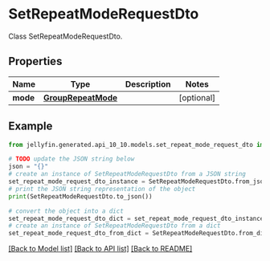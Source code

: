 # SetRepeatModeRequestDto

Class SetRepeatModeRequestDto.

## Properties

Name | Type | Description | Notes
------------ | ------------- | ------------- | -------------
**mode** | [**GroupRepeatMode**](GroupRepeatMode.md) |  | [optional] 

## Example

```python
from jellyfin.generated.api_10_10.models.set_repeat_mode_request_dto import SetRepeatModeRequestDto

# TODO update the JSON string below
json = "{}"
# create an instance of SetRepeatModeRequestDto from a JSON string
set_repeat_mode_request_dto_instance = SetRepeatModeRequestDto.from_json(json)
# print the JSON string representation of the object
print(SetRepeatModeRequestDto.to_json())

# convert the object into a dict
set_repeat_mode_request_dto_dict = set_repeat_mode_request_dto_instance.to_dict()
# create an instance of SetRepeatModeRequestDto from a dict
set_repeat_mode_request_dto_from_dict = SetRepeatModeRequestDto.from_dict(set_repeat_mode_request_dto_dict)
```
[[Back to Model list]](../README.md#documentation-for-models) [[Back to API list]](../README.md#documentation-for-api-endpoints) [[Back to README]](../README.md)


